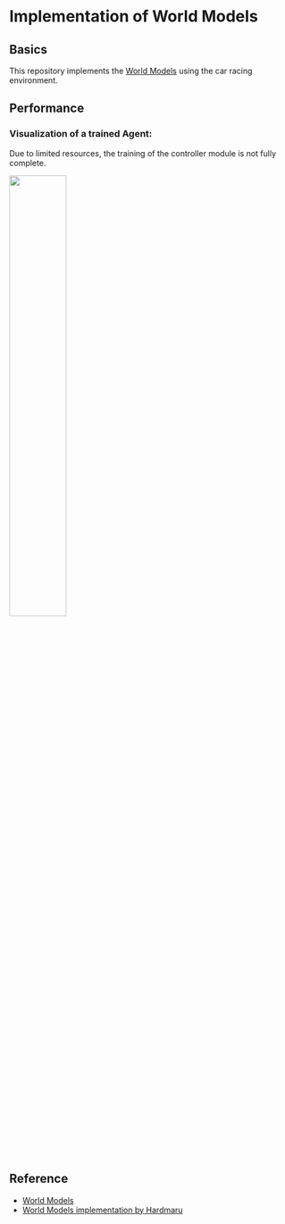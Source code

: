 # Implementation of World Models
## Basics
This repository implements the [World Models](https://arxiv.org/abs/1803.10122) using the car racing environment.
## Performance
### Visualization of a trained Agent:
Due to limited resources, the training of the controller module is not fully complete.
<p float="center">
  <img src="paper%20reproduction/World%20Models/Figures/Controller%20Visualization/0000.png" width="45%"/>
</p>

## Reference
- [World Models](https://arxiv.org/abs/1803.10122)
- [World Models implementation by Hardmaru](https://github.com/hardmaru/WorldModelsExperiments)

